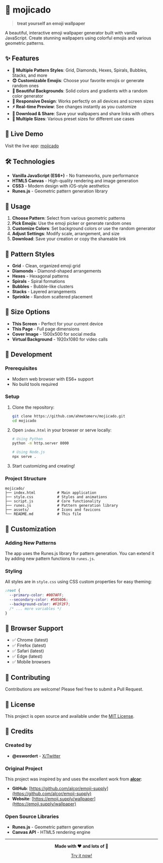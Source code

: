 # 🥑 mojicado

> **treat yourself an emoji wallpaper**

A beautiful, interactive emoji wallpaper generator built with vanilla JavaScript. Create stunning wallpapers using colorful emojis and various geometric patterns.

## ✨ Features

- **🎨 Multiple Pattern Styles**: Grid, Diamonds, Hexes, Spirals, Bubbles, Stacks, and more
- **😊 Customizable Emojis**: Choose your favorite emojis or generate random ones
- **🌈 Beautiful Backgrounds**: Solid colors and gradients with a random color generator
- **📱 Responsive Design**: Works perfectly on all devices and screen sizes
- **⚡ Real-time Preview**: See changes instantly as you customize
- **💾 Download & Share**: Save your wallpapers and share links with others
- **🎯 Multiple Sizes**: Various preset sizes for different use cases

## 🚀 Live Demo

Visit the live app: [mojicado](https://mojicado.ahmetomer.net)

## 🛠️ Technologies

- **Vanilla JavaScript (ES6+)** - No frameworks, pure performance
- **HTML5 Canvas** - High-quality rendering and image generation
- **CSS3** - Modern design with iOS-style aesthetics
- **Runes.js** - Geometric pattern generation library

## 📖 Usage

1. **Choose Pattern**: Select from various geometric patterns
2. **Pick Emojis**: Use the emoji picker or generate random ones
3. **Customize Colors**: Set background colors or use the random generator
4. **Adjust Settings**: Modify scale, arrangement, and size
5. **Download**: Save your creation or copy the shareable link

## 🎨 Pattern Styles

- **Grid** - Clean, organized emoji grid
- **Diamonds** - Diamond-shaped arrangements
- **Hexes** - Hexagonal patterns
- **Spirals** - Spiral formations
- **Bubbles** - Bubble-like clusters
- **Stacks** - Layered arrangements
- **Sprinkle** - Random scattered placement

## 🎯 Size Options

- **This Screen** - Perfect for your current device
- **This Page** - Full page dimensions
- **Cover Image** - 1500x500 for social media
- **Virtual Background** - 1920x1080 for video calls

## 🔧 Development

### Prerequisites

- Modern web browser with ES6+ support
- No build tools required

### Setup

1. Clone the repository:
   ```bash
   git clone https://github.com/ahmetomerv/mojicado.git
   cd mojicado
   ```

2. Open `index.html` in your browser or serve locally:
   ```bash
   # Using Python
   python -m http.server 8000
   
   # Using Node.js
   npx serve .
   ```

3. Start customizing and creating!

### Project Structure

```
mojicado/
├── index.html          # Main application
├── style.css           # Styles and animations
├── script.js           # Core functionality
├── runes.js            # Pattern generation library
├── assets/             # Icons and favicons
└── README.md           # This file
```

## 🎨 Customization

### Adding New Patterns

The app uses the Runes.js library for pattern generation. You can extend it by adding new pattern functions to `runes.js`.

### Styling

All styles are in `style.css` using CSS custom properties for easy theming:

```css
:root {
  --primary-color: #007AFF;
  --secondary-color: #5856D6;
  --background-color: #F2F2F7;
  /* ... more variables */
}
```

## 📱 Browser Support

- ✅ Chrome (latest)
- ✅ Firefox (latest)
- ✅ Safari (latest)
- ✅ Edge (latest)
- ✅ Mobile browsers

## 🤝 Contributing

Contributions are welcome! Please feel free to submit a Pull Request.

## 📄 License

This project is open source and available under the [MIT License](LICENSE).

## 🙏 Credits

### Created by
- **@eswordert** - [X/Twitter](https://x.com/eswordert)

### Original Project
This project was inspired by and uses the excellent work from **[alcor](https://github.com/alcor)**:

- **GitHub**: [https://github.com/alcor/emoji-supply](https://github.com/alcor/emoji-supply)
- **Website**: [https://emoji.supply/wallpaper](https://emoji.supply/wallpaper)

### Open Source Libraries
- **Runes.js** - Geometric pattern generation
- **Canvas API** - HTML5 rendering engine

---

<div align="center">

**Made with ❤️ and lots of 🥑**

[Try it now!](https://mojicado.ahmetomer.net/)

</div>
